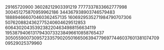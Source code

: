 29165720900
36028212903391219
7777337833662777998
300451275870959962186
344367938903746579483
188894666070460362457135
1606929535271984790707306
5076208824362775240604629512853
60643020435392382204634988156634119
195387940613179430733238496610858765437
30505590073095723357902050166506394779697744603760138107470909529025379960
